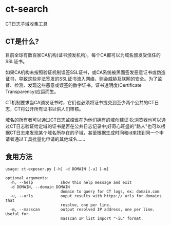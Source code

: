 # ct-search
CT日志子域收集工具

## CT是什么?
目前全球有数百家CA机构(证书颁发机构)，每个CA都可以为域名颁发受信任的SSL证书。

如果CA机构未按照验证机制误签SSL证书，或CA系统被黑而签发恶意证书或伪造证书，导致这些非法签发的SSL证书流入网络，则会威胁互联网的安全。为了监督、检测、发现这些恶意或误签的数字证书，证书透明度(Certificate Transparency)应运而生。

CT机制要求当CA颁发证书时，它们也必须将证书提交到至少两个公共的CT日志，CT将公开所有证书以供人们审核。

域名的所有者可以通过CT日志监控谁在为他们拥有的域创建证书;浏览器也可以通过CT日志验证给定域的证书是否在公共日志记录中;好奇心旺盛的"路人"也可以根据CT日志来发现某个域名所存在的子域，甚至根据生成时间和id来找到同一个申请者通过工具批量化申请的其他域名......

## 食用方法

```console
usage: ct-exposer.py [-h] -d DOMAIN [-u] [-m]

optional arguments:
  -h, --help            show this help message and exit
  -d DOMAIN, --domain DOMAIN
                        domain to query for CT logs, ex: domain.com
  -u, --urls            ouput results with https:// urls for domains that
                        resolve, one per line.
  -m, --masscan         output resolved IP address, one per line. Useful for
                        masscan IP list import "-iL" format.

```
